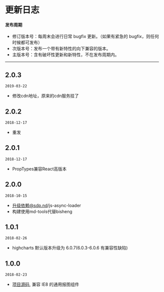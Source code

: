 # 更新日志

#### 发布周期

* 修订版本号：每周末会进行日常 bugfix 更新。（如果有紧急的 bugfix，则任何时候都可发布）
* 次版本号：发布一个带有新特性的向下兼容的版本。
* 主版本号：含有破坏性更新和新特性，不在发布周期内。

---

## 2.0.3

`2019-03-22`

* 修改cdn地址，原来的cdn服务挂了

## 2.0.2

`2018-12-17`

* 重发

## 2.0.1

`2018-12-17`

* PropTypes兼容React高版本

## 2.0.0

`2018-10-15`

* 升级依赖@sdp.nd/js-async-loader
* 构建使用md-tools代替bisheng

## 1.0.1

`2018-02-26`

* highcharts 默认版本升级为 6.0.7(6.0.3-6.0.6 有兼容性缺陷)

## 1.0.0

`2018-02-23`

* [项目源码](http://git.sdp.nd/component-h5/nd-charts), 兼容 IE8 的通用报图组件
